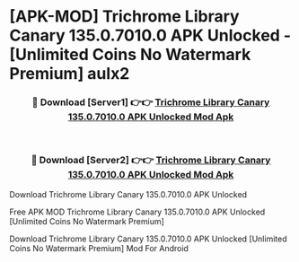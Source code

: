 # [APK-MOD] Trichrome Library Canary 135.0.7010.0 APK Unlocked - [Unlimited Coins No Watermark Premium] aulx2



<div align="center">
<h3>🔴 Download [Server1] 👉👉 <a href="https://momento.my/?title=Trichrome_Library_Canary_135.0.7010.0_APK_Unlocked">Trichrome Library Canary 135.0.7010.0 APK Unlocked Mod Apk</a></h3><br>

<h3>🔴 Download [Server2] 👉👉 <a href="https://momento.my/?title=Trichrome_Library_Canary_135.0.7010.0_APK_Unlocked">Trichrome Library Canary 135.0.7010.0 APK Unlocked Mod Apk</a></h3>
</div>



Download Trichrome Library Canary 135.0.7010.0 APK Unlocked 

Free APK MOD Trichrome Library Canary 135.0.7010.0 APK Unlocked [Unlimited Coins No Watermark Premium]

Download Trichrome Library Canary 135.0.7010.0 APK Unlocked [Unlimited Coins No Watermark Premium] Mod For Android
